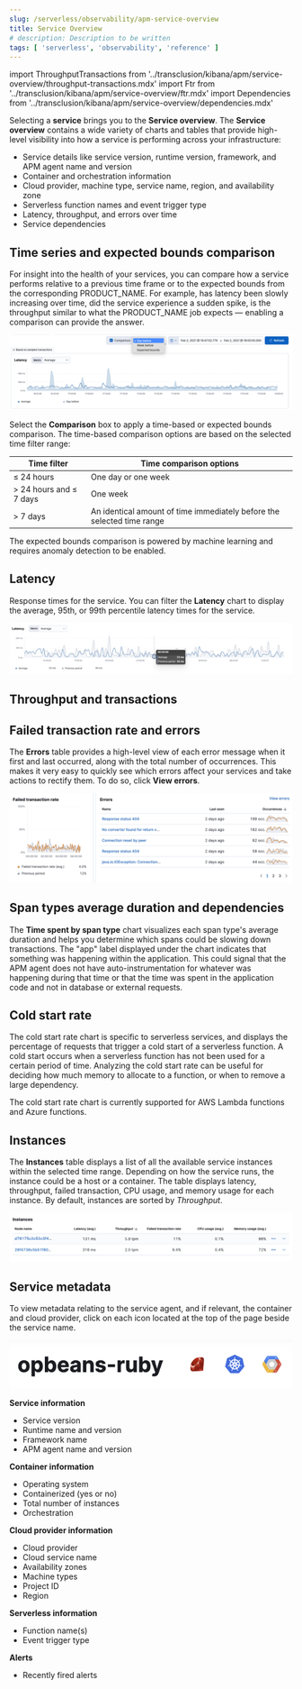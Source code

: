 ```yaml
---
slug: /serverless/observability/apm-service-overview
title: Service Overview
# description: Description to be written
tags: [ 'serverless', 'observability', 'reference' ]
---
```


<p><DocBadge template="technical preview" /></p>

import ThroughputTransactions from '../transclusion/kibana/apm/service-overview/throughput-transactions.mdx'
import Ftr from '../transclusion/kibana/apm/service-overview/ftr.mdx'
import Dependencies from '../transclusion/kibana/apm/service-overview/dependencies.mdx'

Selecting a <!--  non-mobile--> <DocLink slug="/serverless/observability/apm-services">**service**</DocLink> brings you to the **Service overview**.
The **Service overview** contains a wide variety of charts and tables that provide
high-level visibility into how a service is performing across your infrastructure:

* Service details like service version, runtime version, framework, and APM agent name and version
* Container and orchestration information
* Cloud provider, machine type, service name, region, and availability zone
* Serverless function names and event trigger type
* Latency, throughput, and errors over time
* Service dependencies

## Time series and expected bounds comparison

For insight into the health of your services, you can compare how a service
performs relative to a previous time frame or to the expected bounds from the
corresponding PRODUCT_NAME. For example, has latency been slowly increasing
over time, did the service experience a sudden spike, is the throughput similar
to what the PRODUCT_NAME job expects &mdash; enabling a comparison can provide the answer.

![Time series and expected bounds comparison](images/services/time-series-expected-bounds-comparison.png)

Select the **Comparison** box to apply a time-based or expected bounds comparison.
The time-based comparison options are based on the selected time filter range:

| Time filter | Time comparison options |
|---|---|
| ≤ 24 hours | One day or one week |
| \> 24 hours and ≤ 7 days | One week |
| \> 7 days | An identical amount of time immediately before the selected time range |

The expected bounds comparison is powered by <DocLink slug="/serverless/observability/apm-integrate-with-machine-learning">machine learning</DocLink> and requires anomaly detection to be enabled.

## Latency

Response times for the service. You can filter the **Latency** chart to display the average,
95th, or 99th percentile latency times for the service.

![Service latency](images/services/latency.png)

## Throughput and transactions

<ThroughputTransactions />

## Failed transaction rate and errors

<Ftr />

The **Errors** table provides a high-level view of each error message when it first and last occurred,
along with the total number of occurrences. This makes it very easy to quickly see which errors affect
your services and take actions to rectify them. To do so, click **View errors**.

![failed transaction rate and errors](images/services/error-rate.png)

## Span types average duration and dependencies

The **Time spent by span type** chart visualizes each span type's average duration and helps you determine
which spans could be slowing down transactions. The "app" label displayed under the
chart indicates that something was happening within the application. This could signal that the APM
agent does not have auto-instrumentation for whatever was happening during that time or that the time was spent in the
application code and not in database or external requests.

<Dependencies />

## Cold start rate

The cold start rate chart is specific to serverless services, and displays the
percentage of requests that trigger a cold start of a serverless function.
A cold start occurs when a serverless function has not been used for a certain period of time.
Analyzing the cold start rate can be useful for deciding how much memory to allocate to a function,
or when to remove a large dependency.

The cold start rate chart is currently supported for <DocLink slug="/serverless/observability/apm-observe-lambda-functions" section="cold-starts">AWS Lambda</DocLink>
functions and Azure functions.

## Instances

The **Instances** table displays a list of all the available service instances within the selected time range.
Depending on how the service runs, the instance could be a host or a container. The table displays latency, throughput,
failed transaction, CPU usage, and memory usage for each instance. By default, instances are sorted by _Throughput_.

![All instances](images/services/all-instances.png)

## Service metadata

To view metadata relating to the service agent, and if relevant, the container and cloud provider,
click on each icon located at the top of the page beside the service name.

![Service metadata](images/services/metadata-icons.png)

**Service information**

* Service version
* Runtime name and version
* Framework name
* APM agent name and version

**Container information**

* Operating system
* Containerized (yes or no)
* Total number of instances
* Orchestration

**Cloud provider information**

* Cloud provider
* Cloud service name
* Availability zones
* Machine types
* Project ID
* Region

**Serverless information**

* Function name(s)
* Event trigger type

**Alerts**

* Recently fired alerts
